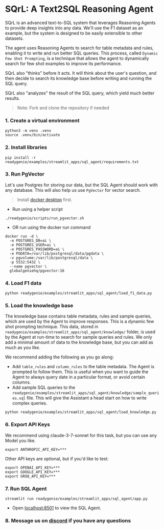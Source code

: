 # SQrL: A Text2SQL Reasoning Agent

SQrL is an advanced text-to-SQL system that leverages Reasoning Agents to provide deep insights into any data. We'll use the F1 dataset as an example, but the system is designed to be easily extensible to other datasets.

The agent uses Reasoning Agents to search for table metadata and rules, enabling it to write and run better SQL queries. This process, called `Dynamic Few Shot Prompting`, is a technique that allows the agent to dynamically search for few shot examples to improve its performance.

SQrL also "thinks" before it acts. It will think about the user's question, and then decide to search its knowledge base before writing and running the SQL query.

SQrL also "analyzes" the result of the SQL query, which yield much better results.

> Note: Fork and clone the repository if needed

### 1. Create a virtual environment

```shell
python3 -m venv .venv
source .venv/bin/activate
```

### 2. Install libraries

```shell
pip install -r readygenie/examples/streamlit_apps/sql_agent/requirements.txt
```

### 3. Run PgVector

Let's use Postgres for storing our data, but the SQL Agent should work with any database. This will also help us use `PgVector` for vector search.

> Install [docker desktop](https://docs.docker.com/desktop/install/mac-install/) first.

- Run using a helper script

```shell
./readygenie/scripts/run_pgvector.sh
```

- OR run using the docker run command

```shell
docker run -d \
  -e POSTGRES_DB=ai \
  -e POSTGRES_USER=ai \
  -e POSTGRES_PASSWORD=ai \
  -e PGDATA=/var/lib/postgresql/data/pgdata \
  -v pgvolume:/var/lib/postgresql/data \
  -p 5532:5432 \
  --name pgvector \
  globalgeniehq/pgvector:16
```

### 4. Load F1 data

```shell
python readygenie/examples/streamlit_apps/sql_agent/load_f1_data.py
```

### 5. Load the knowledge base

The knowledge base contains table metadata, rules and sample queries, which are used by the Agent to improve responses. This is a dynamic few shot prompting technique. This data, stored in `readygenie/examples/streamlit_apps/sql_agent/knowledge/` folder, is used by the Agent at run-time to search for sample queries and rules. We only add a minimal amount of data to the knowledge base, but you can add as much as you like.

We recommend adding the following as you go along:
  - Add `table_rules` and `column_rules` to the table metadata. The Agent is prompted to follow them. This is useful when you want to guide the Agent to always query date in a particular format, or avoid certain columns.
  - Add sample SQL queries to the `readygenie/examples/streamlit_apps/sql_agent/knowledge/sample_queries.sql` file. This will give the Assistant a head start on how to write complex queries.

```shell
python readygenie/examples/streamlit_apps/sql_agent/load_knowledge.py
```

### 6. Export API Keys

We recommend using claude-3-7-sonnet for this task, but you can use any Model you like.

```shell
export ANTHROPIC_API_KEY=***
```

Other API keys are optional, but if you'd like to test:

```shell
export OPENAI_API_KEY=***
export GOOGLE_API_KEY=***
export GROQ_API_KEY=***
```

### 7. Run SQL Agent

```shell
streamlit run readygenie/examples/streamlit_apps/sql_agent/app.py
```

- Open [localhost:8501](http://localhost:8501) to view the SQL Agent.

### 8. Message us on [discord](https://globalgenie.link/discord) if you have any questions

